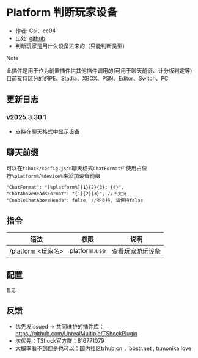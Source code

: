 # Platform 判断玩家设备

- 作者: Cai、cc04
- 出处: [github](https://github.com/ACaiCat/CaiPlugins)
- 判断玩家是用什么设备进来的（只能判断类型）

> [!NOTE]
> 此插件是用于作为前置插件供其他插件调用的(可用于聊天前缀、计分板判定等)  
> 目前支持区分的的PE、Stadia、XBOX、PSN、Editor、Switch、PC  

## 更新日志

### v2025.3.30.1 
- 支持在聊天格式中显示设备

## 聊天前缀
可以在`tshock/config.json`聊天格式`ChatFormat`中使用占位符`%platform%`/`%device%`来添加设备前缀
```json5
"ChatFormat": "[%platform%]{1}{2}{3}: {4}", 
"ChatAboveHeadsFormat": "{1}{2}{3}", //不支持
"EnableChatAboveHeads": false, //不支持, 请保持false
```

## 指令

| 语法              |      权限      |    说明    |
|-----------------|:------------:|:--------:|
| /platform <玩家名> | platform.use | 查看玩家游玩设备 |

## 配置

```
暂无
```
## 反馈
- 优先发issued -> 共同维护的插件库：https://github.com/UnrealMultiple/TShockPlugin
- 次优先：TShock官方群：816771079
- 大概率看不到但是也可以：国内社区trhub.cn ，bbstr.net , tr.monika.love
